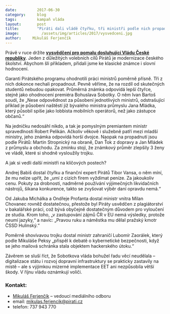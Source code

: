 ```yaml
---
date:         2017-06-30
category:     blog
tags:         kampaň vláda
layout:       post
title:        "Piráti dali vládě čtyřku, tři ministři podle nich propadli."
image:          /assets/img/articles/2017/vysvedceni.jpg
author:     Mikuláš Ferjenčík
---
```


Právě v ruce držíte **[vysvědčení pro pomalu dosluhující Vládu České republiky](https://github.com/pirati-web/pirati.cz/blob/gh-pages/assets/pdf/vysvedceni-vlade-2017.pdf)**. Jeden z důležitých volebních cílů Pirátů je modernizace českého školství. Abychom šli příkladem, přidali jsme ke klasické známce i slovní hodnocení.

Garanti Pirátského programu ohodnotili práci ministrů poměrně přísně. Tři z nich dokonce nechali propadnout. Pevně věříme, že na rozdíl od skutečných studentů nebudou opakovat. Průměrná známka odpovídá lepší čtyřce, stejně jako ohodnocení premiéra Bohuslava Sobotky. O něm Ivan Bartoš soudí, že „Nese odpovědnost za působení jednotlivých ministrů, odstrašující příklad je působení naštěstí již bývalého ministra průmyslu Jana Mládka, který působil spíše jako lobbista mobilních operátorů, než jako zástupce občanů.“

Na jedničku nedosáhl nikdo, a tak je pomyslným premiantem ministr spravedlnosti Robert Pelikán. Ačkoliv věkově i služebně patří mezi mladší ministry, jeho známka odpovídá horší dvojce. Naopak na propadnutí jsou podle Pirátů: Martin Stropnický na obraně, Dan Ťok z dopravy a Jan Mládek z průmyslu a obchodu. Za zmínku stojí, že známkový průměr zlepšily 3 ženy ve vládě, které si shodně vysloužily trojku.

A jak si vedli další ministři na klíčových postech?

Andrej Babiš dostal čtyřku a finanční expert Pirátů Tibor Vansa, o něm míní, že mu nelze upřít, že „umí z cizích firem vyždímat peníze. Za jakoukoliv cenu. Pokuty za drobnosti, nadměrné používání výjimečných likvidačních nástrojů, šikana konkurence, takto se zvyšovat výběr daní opravdu nemá.“

Od Jakuba Michálka a Ondřeje Profanta dostal ministr vnitra Milan Chovanec rovněž dostatečnou, přestože byl Piráty usvědčen z plagiátorství v bakalářské práci, což bývá obyčejně dostatečným důvodem pro vyloučení ze studia. Krom toho, „v zastupování zájmů ČR v EU nemá výsledky, protože neumí jazyky,“ a navíc: „Pravou ruku a náměstka mu dělal pražský kmotr ČSSD Hulinský.“

Poměrně shovívavou trojku dostal ministr zahraničí Lubomír Zaorálek, který podle Mikuláše Peksy „přispěl k debatě o kybernetické bezpečnosti, když se jeho mailová schránka stala objektem hackerského útoku.“

Závěrem se sluší říct, že Sobotkova vláda bohužel řadu věcí neudělala – digitalizace státu i rozvoj dopravní infrastruktury se prakticky zastavily na místě – ale s výjimkou mizerné implementace EET ani nezpůsobila větší škody. V říjnu vládu oznámkují voliči.

### Kontakt:

* [Mikuláš Ferjenčík](https://www.pirati.cz/lide/mikulas-ferjencik/) – vedoucí mediálního odboru
* email: mikulas.ferjencik@pirati.cz
* telefon: 737 943 770
